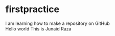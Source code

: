 # firstpractice
I am learning how to make a repository on GitHub
<br>
 Hello world This is Junaid Raza
